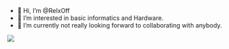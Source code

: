 - 👋 Hi, I’m @RelxOff
- 👀 I’m interested in basic informatics and Hardware.
- 💞️ I’m currently not really looking forward to collaborating with anybody.

<!--
**RelxOff/RelxOff** is a ✨ _special_ ✨ repository because its `README.md` (this file) appears on your GitHub profile.

Here are some ideas to get you started:
- 🌱 I’m currently studying informatics at (place).
- 🔭 I’m currently working on ...
- 🌱 I’m currently learning ...
- 👯 I’m looking to collaborate on ...
- 🤔 I’m looking for help with ...
- 💬 Ask me about ...
- 📫 How to reach me: ...
- 😄 Pronouns: ...
- ⚡ Fun fact: ...
-->
![](https://komarev.com/ghpvc/?username=RelxOff&label=PROFILE+VIEWS)
